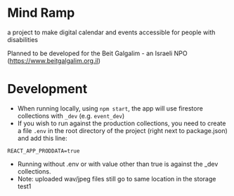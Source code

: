 # Mind Ramp
a project to make digital calendar and events accessible for people with disabilities

Planned to be developed for the Beit Galgalim - an Israeli NPO (https://www.beitgalgalim.org.il)



# Development

- When running locally, using `npm start`, the app will use firestore collections with `_dev` (e.g. `event_dev`)
- If you wish to run against the production collections, you need to create a file `.env` in the root directory of the project (right next to package.json) and add this line:
```
REACT_APP_PRODDATA=true
```

- Running without .env or with value other than true is against the _dev collections.
- Note: uploaded wav/jpeg files still go to same location in the storage
test1
